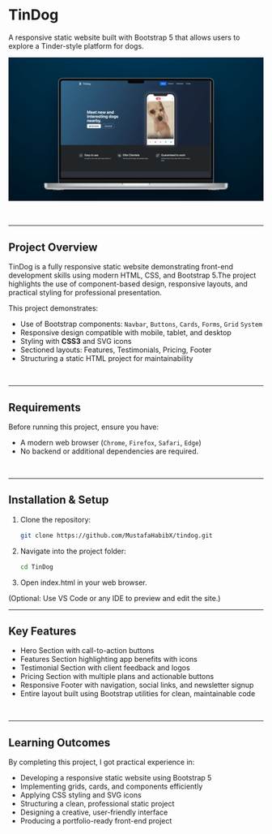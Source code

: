 # TinDog

A responsive static website built with Bootstrap 5 that allows users to explore a Tinder-style platform for dogs.

<p align="center">
  <img src="./assets/banner.webp" alt="TinDog Banner" width="800"/>
</p>

<br>

---

## Project Overview

TinDog is a fully responsive static website demonstrating front-end development skills using modern HTML, CSS, and Bootstrap 5.The project highlights the use of component-based design, responsive layouts, and practical styling for professional presentation.

This project demonstrates:

- Use of Bootstrap components: `Navbar`, `Buttons`, `Cards`, `Forms`, `Grid` `System`
- Responsive design compatible with mobile, tablet, and desktop
- Styling with **CSS3** and SVG icons
- Sectioned layouts: Features, Testimonials, Pricing, Footer
- Structuring a static HTML project for maintainability

<br>

---

## Requirements

Before running this project, ensure you have:

- A modern web browser (`Chrome`, `Firefox`, `Safari`, `Edge`)
- No backend or additional dependencies are required.

<br>

---

## Installation & Setup

1. Clone the repository:
   ```bash
   git clone https://github.com/MustafaHabibX/tindog.git
   ```
2. Navigate into the project folder:
   ```bash
   cd TinDog
   ```
3. Open index.html in your web browser.

(Optional: Use VS Code or any IDE to preview and edit the site.)
<br>

---

## Key Features

- Hero Section with call-to-action buttons
- Features Section highlighting app benefits with icons
- Testimonial Section with client feedback and logos
- Pricing Section with multiple plans and actionable buttons
- Responsive Footer with navigation, social links, and newsletter signup
- Entire layout built using Bootstrap utilities for clean, maintainable code

<br>

---

## Learning Outcomes

By completing this project, I got practical experience in:

- Developing a responsive static website using Bootstrap 5
- Implementing grids, cards, and components efficiently
- Applying CSS styling and SVG icons
- Structuring a clean, professional static project
- Designing a creative, user-friendly interface
- Producing a portfolio-ready front-end project

<br>
